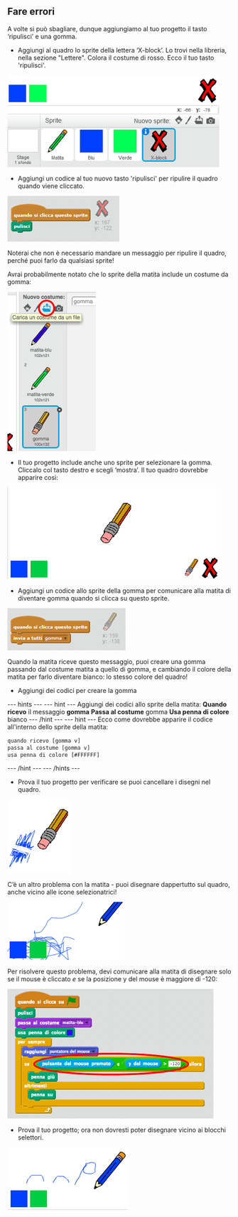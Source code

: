 ## Fare errori

A volte si può sbagliare, dunque aggiungiamo al tuo progetto il tasto ‘ripulisci’ e una gomma.

+ Aggiungi al quadro lo sprite della lettera ‘X-block’. Lo trovi nella libreria, nella sezione "Lettere". Colora il costume di rosso. Ecco il tuo tasto 'ripulisci'.

![screenshot](images/paint-x.png)

+ Aggiungi un codice al tuo nuovo tasto 'ripulisci' per ripulire il quadro quando viene cliccato.

![Ripulisci il quadro](images/clear-stage.png)

Noterai che non è necessario mandare un messaggio per ripulire il quadro, perché puoi farlo da qualsiasi sprite!

Avrai probabilmente notato che lo sprite della matita include un costume da gomma:

![screenshot](images/paint-eraser-costume.png)

+ Il tuo progetto include anche uno sprite per selezionare la gomma. Cliccalo col tasto destro e scegli ‘mostra’. Il tuo quadro dovrebbe apparire così:

![screenshot](images/paint-eraser-stage.png)

+ Aggiungi un codice allo sprite della gomma per comunicare alla matita di diventare gomma quando si clicca su questo sprite.

![Invia a tutti gomma](images/broadcast-eraser.png)

Quando la matita riceve questo messaggio, puoi creare una gomma passando dal costume matita a quello di gomma, e cambiando il colore della matita per farlo diventare bianco: lo stesso colore del quadro!

+ Aggiungi dei codici per creare la gomma

--- hints --- --- hint --- Aggiungi dei codici allo sprite della matita: **Quando ricevo** il messaggio **gomma** **Passa al costume** gomma **Usa penna di colore** bianco --- /hint --- --- hint --- Ecco come dovrebbe apparire il codice all'interno dello sprite della matita:

```blocks
quando ricevo [gomma v]
passa al costume [gomma v] 
usa penna di colore [#FFFFFF]
```

--- /hint --- --- /hints ---

+ Prova il tuo progetto per verificare se puoi cancellare i disegni nel quadro.

![screenshot](images/paint-erase-test.png)

C’è un altro problema con la matita - puoi disegnare dappertutto sul quadro, anche vicino alle icone selezionatrici!

![screenshot](images/paint-draw-problem.png)

Per risolvere questo problema, devi comunicare alla matita di disegnare solo se il mouse è cliccato *e* se la posizione y del mouse è maggiore di -120:

![screenshot](images/pencil-gt-code.png)

+ Prova il tuo progetto; ora non dovresti poter disegnare vicino ai blocchi selettori.

![screenshot](images/paint-fixed.png)